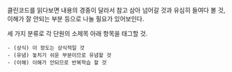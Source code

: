 클린코드를 읽다보면 내용의 경중이 달라서 참고 삼아 넘어갈 것과 유심히 들여다 볼 것, 이해가 잘 안되는 부분 등으로 나눌 필요가 있어보인다.

세 가지 분류로 각 단원의 소제목 아래 항목을 태그할 것.

    - (상식) 이 정도는 상식적일 것
    - (유념) 놓치기 쉬운 부분이므로 유념할 것
    - (이해) 이해가 안되므로 반복학습 할 것


